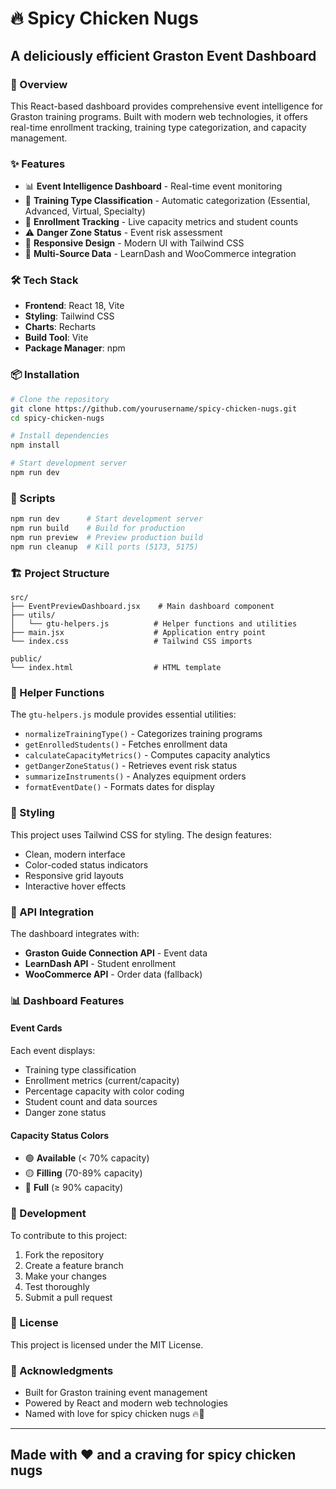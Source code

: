 # 🔥 Spicy Chicken Nugs

## A deliciously efficient Graston Event Dashboard

### 🚀 Overview

This React-based dashboard provides comprehensive event intelligence for Graston training programs. Built with modern web technologies, it offers real-time enrollment tracking, training type categorization, and capacity management.

### ✨ Features

- 📊 **Event Intelligence Dashboard** - Real-time event monitoring
- 🎯 **Training Type Classification** - Automatic categorization (Essential, Advanced, Virtual, Specialty)
- 👥 **Enrollment Tracking** - Live capacity metrics and student counts
- ⚠️ **Danger Zone Status** - Event risk assessment
- 📱 **Responsive Design** - Modern UI with Tailwind CSS
- 🔄 **Multi-Source Data** - LearnDash and WooCommerce integration

### 🛠️ Tech Stack

- **Frontend**: React 18, Vite
- **Styling**: Tailwind CSS
- **Charts**: Recharts
- **Build Tool**: Vite
- **Package Manager**: npm

### 📦 Installation

```bash
# Clone the repository
git clone https://github.com/yourusername/spicy-chicken-nugs.git
cd spicy-chicken-nugs

# Install dependencies
npm install

# Start development server
npm run dev
```

### 🚀 Scripts

```bash
npm run dev      # Start development server
npm run build    # Build for production
npm run preview  # Preview production build
npm run cleanup  # Kill ports (5173, 5175)
```

### 🏗️ Project Structure

```text
src/
├── EventPreviewDashboard.jsx    # Main dashboard component
├── utils/
│   └── gtu-helpers.js          # Helper functions and utilities
├── main.jsx                    # Application entry point
└── index.css                   # Tailwind CSS imports

public/
└── index.html                  # HTML template
```

### 🔧 Helper Functions

The `gtu-helpers.js` module provides essential utilities:

- `normalizeTrainingType()` - Categorizes training programs
- `getEnrolledStudents()` - Fetches enrollment data
- `calculateCapacityMetrics()` - Computes capacity analytics
- `getDangerZoneStatus()` - Retrieves event risk status
- `summarizeInstruments()` - Analyzes equipment orders
- `formatEventDate()` - Formats dates for display

### 🎨 Styling

This project uses Tailwind CSS for styling. The design features:

- Clean, modern interface
- Color-coded status indicators
- Responsive grid layouts
- Interactive hover effects

### 🔌 API Integration

The dashboard integrates with:

- **Graston Guide Connection API** - Event data
- **LearnDash API** - Student enrollment
- **WooCommerce API** - Order data (fallback)

### 📊 Dashboard Features

#### Event Cards

Each event displays:

- Training type classification
- Enrollment metrics (current/capacity)
- Percentage capacity with color coding
- Student count and data sources
- Danger zone status

#### Capacity Status Colors

- 🟢 **Available** (< 70% capacity)
- 🟡 **Filling** (70-89% capacity)
- 🔴 **Full** (≥ 90% capacity)

### 🚀 Development

To contribute to this project:

1. Fork the repository
2. Create a feature branch
3. Make your changes
4. Test thoroughly
5. Submit a pull request

### 📝 License

This project is licensed under the MIT License.

### 🙏 Acknowledgments

- Built for Graston training event management
- Powered by React and modern web technologies
- Named with love for spicy chicken nugs 🔥🍗

---

## Made with ❤️ and a craving for spicy chicken nugs
